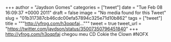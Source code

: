 
+++
author = "Jaydson Gomes"
categories = ["tweet"]
date = "Tue Feb 08 16:09:37 +0000 2011"
draft = false
image = "No media found for this Tweet"
slug = "01b317387cb46cdc00efa57894c325e71d10b862"
tags = ["tweet"]
title = """http://yfrog.com/h3oqpfaj..."""
tweet = true
tweet_url = "https://twitter.com/jaydson/status/35007350796451840"
+++
http://yfrog.com/h3oqpfaj chegou meu CD Cokie the Clown #NOFX
